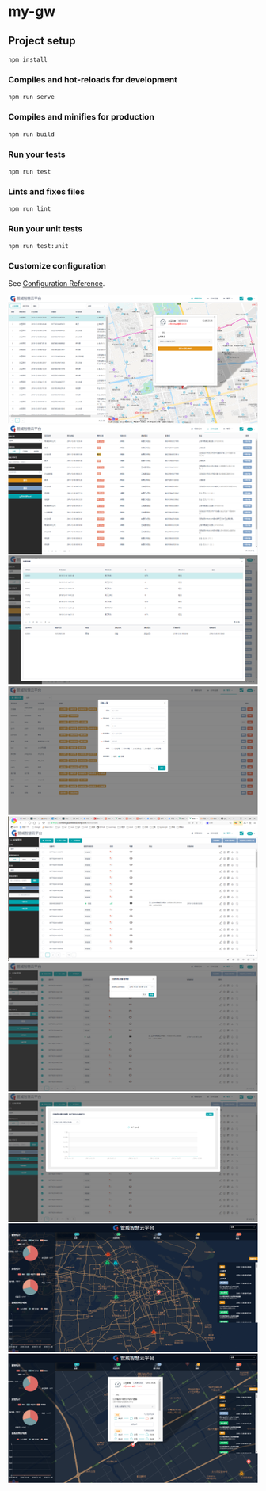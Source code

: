 # my-gw

## Project setup
```
npm install
```

### Compiles and hot-reloads for development
```
npm run serve
```

### Compiles and minifies for production
```
npm run build
```

### Run your tests
```
npm run test
```

### Lints and fixes files
```
npm run lint
```

### Run your unit tests
```
npm run test:unit
```

### Customize configuration
See [Configuration Reference](https://cli.vuejs.org/config/).

![Image text](./mdpic/1.png)
![Image text](./mdpic/2.png)
![Image text](./mdpic/3.png)
![Image text](./mdpic/4.png)
![Image text](./mdpic/5.png)
![Image text](./mdpic/6.png)
![Image text](./mdpic/7.png)
![Image text](./mdpic/8.png)
![Image text](./mdpic/9.png)